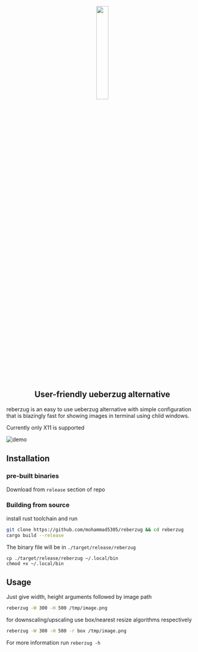 <p align="center">
  <img align="center" src="https://github.com/mohammad5305/reberzug/assets/71145952/be6db9a5-3b85-431d-8d75-791fcc9dd516" width="25%">
  <h2 align="center">User-friendly ueberzug alternative</h2>
</p>

reberzug is an easy to use ueberzug alternative with simple configuration that is blazingly fast for showing images in terminal using child windows.

Currently only X11 is supported

![demo](https://i.imgur.com/6e92Ld5.gif)
## Installation
### pre-built binaries
Download from `release` section of repo

### Building from source
install rust toolchain and run
```sh
git clone https://github.com/mohammad5305/reberzug && cd reberzug
cargo build --release

```
The binary file will be in `./target/release/reberzug`
```
cp ./target/release/reberzug ~/.local/bin
chmod +x ~/.local/bin
```

## Usage
Just give width, height arguments followed by image path 
```sh
reberzug -W 300 -H 500 /tmp/image.png
```
for downscaling/upscaling use box/nearest resize algorithms respectively
```sh
reberzug -W 300 -H 500 -r box /tmp/image.png
```

For more information run `reberzug -h`

